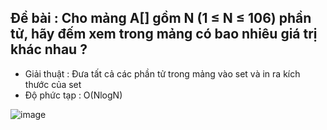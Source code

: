 ## Đề bài : Cho mảng A[] gồm N (1 ≤ N ≤ 106)  phần tử, hãy đếm xem trong mảng có bao nhiêu giá trị khác nhau ? 
- Giải thuật : Đưa tất cả các phần tử trong mảng vào set và in ra kích thước của set
- Độ phức tạp : O(NlogN)
  
![image](https://github.com/minchangggg/DSA/assets/125820144/ab84a4a3-d3e3-4ec9-b690-cde33538f6ce)
